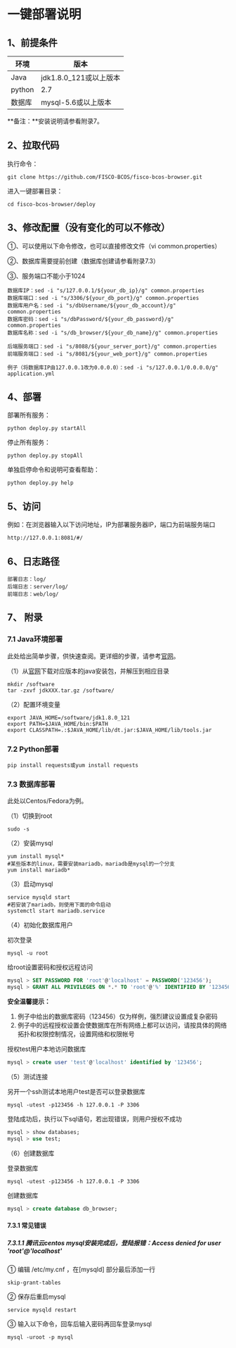 # 一键部署说明

## 1、前提条件

| 环境   | 版本                   |
| ------ | ---------------------- |
| Java   | jdk1.8.0_121或以上版本 |
| python | 2.7                    |
| 数据库 | mysql-5.6或以上版本    |
**备注：**安装说明请参看附录7。

## 2、拉取代码

执行命令：

```shell
git clone https://github.com/FISCO-BCOS/fisco-bcos-browser.git
```

进入一键部署目录：

```shell
cd fisco-bcos-browser/deploy
```

## 3、修改配置（没有变化的可以不修改）

①、可以使用以下命令修改，也可以直接修改文件（vi common.properties）

②、数据库需要提前创建（数据库创建请参看附录7.3）

③、服务端口不能小于1024

```shell
数据库IP：sed -i "s/127.0.0.1/${your_db_ip}/g" common.properties
数据库端口：sed -i "s/3306/${your_db_port}/g" common.properties
数据库用户名：sed -i "s/dbUsername/${your_db_account}/g" common.properties
数据库密码：sed -i "s/dbPassword/${your_db_password}/g" common.properties
数据库名称：sed -i "s/db_browser/${your_db_name}/g" common.properties

后端服务端口：sed -i "s/8088/${your_server_port}/g" common.properties
前端服务端口：sed -i "s/8081/${your_web_port}/g" common.properties

例子（将数据库IP由127.0.0.1改为0.0.0.0）：sed -i "s/127.0.0.1/0.0.0.0/g" application.yml
```

## 4、部署

部署所有服务：

```shell
python deploy.py startAll
```

停止所有服务：

```shell
python deploy.py stopAll
```

单独启停命令和说明可查看帮助：

```shell
python deploy.py help
```

## 5、访问

例如：在浏览器输入以下访问地址，IP为部署服务器IP，端口为前端服务端口

```
http://127.0.0.1:8081/#/
```

## 6、日志路径
```
部署日志：log/
后端日志：server/log/
前端日志：web/log/
```

## 7、 附录

### 7.1 Java环境部署

此处给出简单步骤，供快速查阅。更详细的步骤，请参考[官网](http://www.oracle.com/technetwork/java/javase/downloads/index.html)。

（1）从[官网](http://www.oracle.com/technetwork/java/javase/downloads/index.html)下载对应版本的java安装包，并解压到相应目录

```shell
mkdir /software
tar -zxvf jdkXXX.tar.gz /software/
```

（2）配置环境变量

```shell
export JAVA_HOME=/software/jdk1.8.0_121
export PATH=$JAVA_HOME/bin:$PATH 
export CLASSPATH=.:$JAVA_HOME/lib/dt.jar:$JAVA_HOME/lib/tools.jar
```

### 7.2 Python部署

```shell
pip install requests或yum install requests
```

### 7.3 数据库部署

此处以Centos/Fedora为例。

（1）切换到root

```shell
sudo -s
```

（2）安装mysql

```shell
yum install mysql*
#某些版本的linux，需要安装mariadb，mariadb是mysql的一个分支
yum install mariadb*
```

（3）启动mysql

```shell
service mysqld start
#若安装了mariadb，则使用下面的命令启动
systemctl start mariadb.service
```

（4）初始化数据库用户

初次登录

```shell
mysql -u root
```

给root设置密码和授权远程访问

```sql
mysql > SET PASSWORD FOR 'root'@'localhost' = PASSWORD('123456');
mysql > GRANT ALL PRIVILEGES ON *.* TO 'root'@'%' IDENTIFIED BY '123456' WITH GRANT OPTION;
```

**安全温馨提示：**

1. 例子中给出的数据库密码（123456）仅为样例，强烈建议设置成复杂密码
2. 例子中的远程授权设置会使数据库在所有网络上都可以访问，请按具体的网络拓扑和权限控制情况，设置网络和权限帐号

授权test用户本地访问数据库

```sql
mysql > create user 'test'@'localhost' identified by '123456';
```

（5）测试连接

另开一个ssh测试本地用户test是否可以登录数据库

```shell
mysql -utest -p123456 -h 127.0.0.1 -P 3306
```

登陆成功后，执行以下sql语句，若出现错误，则用户授权不成功

```sql
mysql > show databases;
mysql > use test;
```

（6）创建数据库

登录数据库

```shell
mysql -utest -p123456 -h 127.0.0.1 -P 3306
```

创建数据库

```sql
mysql > create database db_browser;
```

#### 7.3.1 常见错误 

##### 7.3.1.1 腾讯云centos mysql安装完成后，登陆报错：Access denied for user 'root'@'localhost'

① 编辑 /etc/my.cnf ，在[mysqld] 部分最后添加一行

```
skip-grant-tables
```

② 保存后重启mysql

```shell
service mysqld restart
```

③ 输入以下命令，回车后输入密码再回车登录mysql

```
mysql -uroot -p mysql
```

